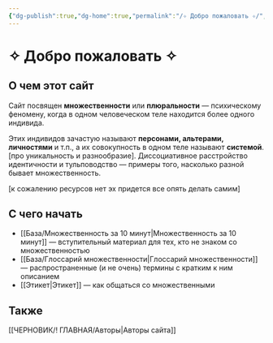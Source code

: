 ```yaml
---
{"dg-publish":true,"dg-home":true,"permalink":"/✧ Добро пожаловать ✧/","tags":["gardenEntry"],"dgPassFrontmatter":true}
---
```



# ✧ Добро пожаловать ✧
## О чем этот сайт
Сайт посвящен **множественности** или **плюральности** — психическому феномену, когда в одном человеческом теле находится более одного индивида.

Этих индивидов зачастую называют **персонами, альтерами, личностями** и т.п., а их совокупность в одном теле называют **системой**. [про уникальность и разнообразие]. Диссоциативное расстройство идентичности и тульповодство — примеры того, насколько разной бывает множественность.

[к сожалению ресурсов нет эх придется все опять делать самим]

## С чего начать
- [[База/Множественность за 10 минут\|Множественность за 10 минут]] — вступительный материал для тех, кто не знаком со множественностью
- [[База/Глоссарий множественности\|Глоссарий множественности]] — распространенные (и не очень) термины с кратким к ним описанием
- [[Этикет\|Этикет]] — как общаться со множественными

## Также
[[ЧЕРНОВИК/! ГЛАВНАЯ/Авторы\|Авторы сайта]]